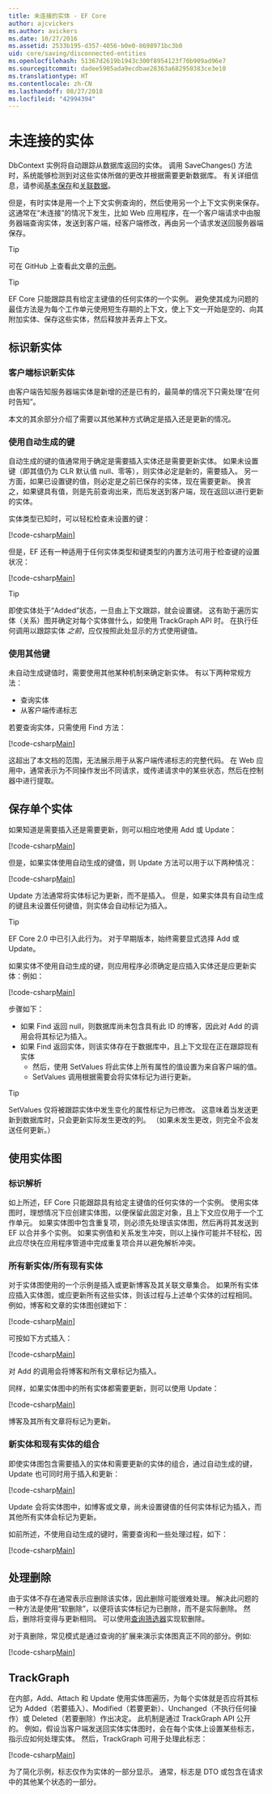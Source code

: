 ```yaml
---
title: 未连接的实体 - EF Core
author: ajcvickers
ms.author: avickers
ms.date: 10/27/2016
ms.assetid: 2533b195-d357-4056-b0e0-8698971bc3b0
uid: core/saving/disconnected-entities
ms.openlocfilehash: 51367d2619b1943c300f8954123f70b909ad96e7
ms.sourcegitcommit: dadee5905ada9ecdbae28363a682950383ce3e10
ms.translationtype: HT
ms.contentlocale: zh-CN
ms.lasthandoff: 08/27/2018
ms.locfileid: "42994394"
---
```

# <a name="disconnected-entities"></a>未连接的实体

DbContext 实例将自动跟踪从数据库返回的实体。 调用 SaveChanges() 方法时，系统能够检测到对这些实体所做的更改并根据需要更新数据库。 有关详细信息，请参阅[基本保存](basic.md)和[关联数据](related-data.md)。

但是，有时实体是用一个上下文实例查询的，然后使用另一个上下文实例来保存。这通常在“未连接”的情况下发生，比如 Web 应用程序，在一个客户端请求中由服务器端查询实体，发送到客户端，经客户端修改，再由另一个请求发送回服务器端保存。

> [!TIP]  
> 可在 GitHub 上查看此文章的[示例](https://github.com/aspnet/EntityFramework.Docs/tree/master/samples/core/Saving/Saving/Disconnected/)。

> [!TIP]
> EF Core 只能跟踪具有给定主键值的任何实体的一个实例。 避免使其成为问题的最佳方法是为每个工作单元使用短生存期的上下文，使上下文一开始是空的、向其附加实体、保存这些实体，然后释放并丢弃上下文。

## <a name="identifying-new-entities"></a>标识新实体

### <a name="client-identifies-new-entities"></a>客户端标识新实体

由客户端告知服务器端实体是新增的还是已有的，最简单的情况下只需处理“在何时告知”。

本文的其余部分介绍了需要以其他某种方式确定是插入还是更新的情况。

### <a name="with-auto-generated-keys"></a>使用自动生成的键

自动生成的键的值通常用于确定是需要插入实体还是需要更新实体。 如果未设置键（即其值仍为 CLR 默认值 null、零等），则实体必定是新的，需要插入。 另一方面，如果已设置键的值，则必定是之前已保存的实体，现在需要更新。 换言之，如果键具有值，则是先前查询出来，而后发送到客户端，现在返回以进行更新的实体。

实体类型已知时，可以轻松检查未设置的键：

[!code-csharp[Main](../../../samples/core/Saving/Saving/Disconnected/Sample.cs#IsItNewSimple)]

但是，EF 还有一种适用于任何实体类型和键类型的内置方法可用于检查键的设置状况：

[!code-csharp[Main](../../../samples/core/Saving/Saving/Disconnected/Sample.cs#IsItNewGeneral)]

> [!TIP]  
> 即使实体处于“Added”状态，一旦由上下文跟踪，就会设置键。 这有助于遍历实体（关系）图并确定对每个实体做什么，如使用 TrackGraph API 时。 在执行任何调用以跟踪实体 _之前_，应仅按照此处显示的方式使用键值。

### <a name="with-other-keys"></a>使用其他键

未自动生成键值时，需要使用其他某种机制来确定新实体。 有以下两种常规方法：
 * 查询实体
 * 从客户端传递标志

若要查询实体，只需使用 Find 方法：

[!code-csharp[Main](../../../samples/core/Saving/Saving/Disconnected/Sample.cs#IsItNewQuery)]

这超出了本文档的范围，无法展示用于从客户端传递标志的完整代码。 在 Web 应用中，通常表示为不同操作发出不同请求，或传递请求中的某些状态，然后在控制器中进行提取。

## <a name="saving-single-entities"></a>保存单个实体

如果知道是需要插入还是需要更新，则可以相应地使用 Add 或 Update：

[!code-csharp[Main](../../../samples/core/Saving/Saving/Disconnected/Sample.cs#InsertAndUpdateSingleEntity)]

但是，如果实体使用自动生成的键值，则 Update 方法可以用于以下两种情况：

[!code-csharp[Main](../../../samples/core/Saving/Saving/Disconnected/Sample.cs#InsertOrUpdateSingleEntity)]

Update 方法通常将实体标记为更新，而不是插入。 但是，如果实体具有自动生成的键且未设置任何键值，则实体会自动标记为插入。

> [!TIP]  
> EF Core 2.0 中已引入此行为。 对于早期版本，始终需要显式选择 Add 或 Update。

如果实体不使用自动生成的键，则应用程序必须确定是应插入实体还是应更新实体：例如：

[!code-csharp[Main](../../../samples/core/Saving/Saving/Disconnected/Sample.cs#InsertOrUpdateSingleEntityWithFind)]

步骤如下：
* 如果 Find 返回 null，则数据库尚未包含具有此 ID 的博客，因此对 Add 的调用会将其标记为插入。
* 如果 Find 返回实体，则该实体存在于数据库中，且上下文现在正在跟踪现有实体
  * 然后，使用 SetValues 将此实体上所有属性的值设置为来自客户端的值。
  * SetValues 调用根据需要会将实体标记为进行更新。

> [!TIP]  
> SetValues 仅将被跟踪实体中发生变化的属性标记为已修改。 这意味着当发送更新到数据库时，只会更新实际发生更改的列。 （如果未发生更改，则完全不会发送任何更新。）

## <a name="working-with-graphs"></a>使用实体图

### <a name="identity-resolution"></a>标识解析

如上所述，EF Core 只能跟踪具有给定主键值的任何实体的一个实例。 使用实体图时，理想情况下应创建实体图，以便保留此固定对象，且上下文应仅用于一个工作单元。 如果实体图中包含重复项，则必须先处理该实体图，然后再将其发送到 EF 以合并多个实例。 如果实例值和关系发生冲突，则以上操作可能并不轻松，因此应尽快在应用程序管道中完成重复项合并以避免解析冲突。

### <a name="all-newall-existing-entities"></a>所有新实体/所有现有实体

对于实体图使用的一个示例是插入或更新博客及其关联文章集合。 如果所有实体应插入实体图，或应更新所有这些实体，则该过程与上述单个实体的过程相同。 例如，博客和文章的实体图创建如下：

[!code-csharp[Main](../../../samples/core/Saving/Saving/Disconnected/Sample.cs#CreateBlogAndPosts)]

可按如下方式插入：

[!code-csharp[Main](../../../samples/core/Saving/Saving/Disconnected/Sample.cs#InsertGraph)]

对 Add 的调用会将博客和所有文章标记为插入。

同样，如果实体图中的所有实体都需要更新，则可以使用 Update：

[!code-csharp[Main](../../../samples/core/Saving/Saving/Disconnected/Sample.cs#UpdateGraph)]

博客及其所有文章将标记为更新。

### <a name="mix-of-new-and-existing-entities"></a>新实体和现有实体的组合

即使实体图包含需要插入的实体和需要更新的实体的组合，通过自动生成的键，Update 也可同时用于插入和更新：

[!code-csharp[Main](../../../samples/core/Saving/Saving/Disconnected/Sample.cs#InsertOrUpdateGraph)]

Update 会将实体图中，如博客或文章，尚未设置键值的任何实体标记为插入，而其他所有实体会标记为更新。

如前所述，不使用自动生成的键时，需要查询和一些处理过程，如下：

[!code-csharp[Main](../../../samples/core/Saving/Saving/Disconnected/Sample.cs#InsertOrUpdateGraphWithFind)]

## <a name="handling-deletes"></a>处理删除

由于实体不存在通常表示应删除该实体，因此删除可能很难处理。 解决此问题的一种方法是使用“软删除”，以便将该实体标记为已删除，而不是实际删除。 然后，删除将变得与更新相同。 可以使用[查询筛选器](xref:core/querying/filters)实现软删除。

对于真删除，常见模式是通过查询的扩展来演示实体图真正不同的部分。例如:

[!code-csharp[Main](../../../samples/core/Saving/Saving/Disconnected/Sample.cs#InsertUpdateOrDeleteGraphWithFind)]

## <a name="trackgraph"></a>TrackGraph

在内部，Add、Attach 和 Update 使用实体图遍历，为每个实体就是否应将其标记为 Added（若要插入）、Modified（若要更新）、Unchanged（不执行任何操作）或 Deleted（若要删除）作出决定。 此机制是通过 TrackGraph API 公开的。 例如，假设当客户端发送回实体实体图时，会在每个实体上设置某些标志，指示应如何处理实体。 然后，TrackGraph 可用于处理此标志：

[!code-csharp[Main](../../../samples/core/Saving/Saving/Disconnected/Sample.cs#TrackGraph)]

为了简化示例，标志仅作为实体的一部分显示。 通常，标志是 DTO 或包含在请求中的其他某个状态的一部分。
